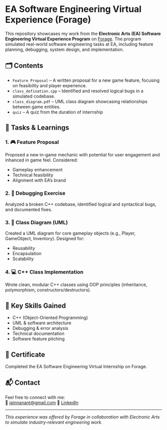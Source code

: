 # EA Software Engineering Virtual Experience (Forage)

This repository showcases my work from the **Electronic Arts (EA) Software Engineering Virtual Experience Program** on [Forage](https://www.theforage.com/). The program simulated real-world software engineering tasks at EA, including feature planning, debugging, system design, and implementation.

## 🗂️ Contents

- `Feature Proposal` – A written proposal for a new game feature, focusing on feasibility and player experience.
- `class_defination.cpp` – Identified and resolved logical bugs in a simulated codebase.
- `class_diagram.pdf` – UML class diagram showcasing relationships between game entities.
- `quiz` – A quiz from the duration of internship

## 🚀 Tasks & Learnings

### 1. 🎮 Feature Proposal  
Proposed a new in-game mechanic with potential for user engagement and inhanced in game feel. Considered:
- Gameplay enhancement
- Technical feasibility
- Alignment with EA’s brand

### 2. 🐞 Debugging Exercise  
Analyzed a broken C++ codebase, identified logical and syntactical bugs, and documented fixes.

### 3. 🧩 Class Diagram (UML)  
Created a UML diagram for core gameplay objects (e.g., Player, GameObject, Inventory). Designed for:
- Reusability
- Encapsulation
- Scalability

### 4. 💻 C++ Class Implementation  
Wrote clean, modular C++ classes using OOP principles (inheritance, polymorphism, constructors/destructors).

## 🧠 Key Skills Gained

- C++ (Object-Oriented Programming)
- UML & software architecture
- Debugging & error analysis
- Technical documentation
- Software feature pitching

## 📜 Certificate

Completed the EA Software Engineering Virtual Internship on Forage.  

## 📬 Contact

Feel free to connect with me:  
📧 jainnanant@gmail.com
🔗 [LinkedIn]((https://www.linkedin.com/in/anant-jain-b6a8812ba/))

---

_This experience was offered by Forage in collaboration with Electronic Arts to simulate industry-relevant engineering work._

